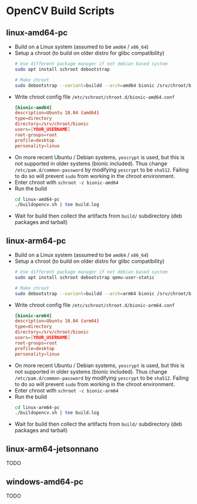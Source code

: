 # OpenCV Build Scripts

## linux-amd64-pc

- Build on a Linux system (assumed to be `amd64` / `x86_64`)
- Setup a chroot (to build on older distro for glibc compatibility)
    ```sh
    # Use different package manager if not debian based system
    sudo apt install schroot debootstrap

    # Make chroot
    sudo debootstrap --variant=buildd --arch=amd64 bionic /srv/chroot/bionic http://archive.ubuntu.com/ubuntu/
    ```
- Write chroot config file `/etc/schroot/chroot.d/bionic-amd64.conf`
    ```conf
    [bionic-amd64]
    description=Ubuntu 18.04 (amd64)
    type=directory
    directory=/srv/chroot/bionic
    users=[YOUR_USERNAME]
    root-groups=root
    profile=desktop
    personality=linux
    ```
- On more recent Ubuntu / Debian systems, `yescrypt` is used, but this is not supported in older systems (bionic included). Thus change `/etc/pam.d/common-password` by modifying `yescrypt` to be `sha512`. Failing to do so will prevent `sudo` from working in the chroot environment.
- Enter chroot with `schroot -c bionic-amd64`
- Run the build
    ```sh
    cd linux-amd64-pc
    ./buildopencv.sh | tee build.log
    ```
- Wait for build then collect the artifacts from `build/` subdirectory (deb packages and tarball)



## linux-arm64-pc

- Build on a Linux system (assumed to be `amd64` / `x86_64`)
- Setup a chroot (to build on older distro for glibc compatibility)
    ```sh
    # Use different package manager if not debian based system
    sudo apt install schroot debootstrap qemu-user-static

    # Make chroot
    sudo debootstrap --variant=buildd --arch=arm64 bionic /srv/chroot/bionic http://archive.ubuntu.com/ubuntu/
    ```
- Write chroot config file `/etc/schroot/chroot.d/bionic-arm64.conf`
    ```conf
    [bionic-arm64]
    description=Ubuntu 18.04 (arm64)
    type=directory
    directory=/srv/chroot/bionic
    users=[YOUR_USERNAME]
    root-groups=root
    profile=desktop
    personality=linux
    ```
- On more recent Ubuntu / Debian systems, `yescrypt` is used, but this is not supported in older systems (bionic included). Thus change `/etc/pam.d/common-password` by modifying `yescrypt` to be `sha512`. Failing to do so will prevent `sudo` from working in the chroot environment.
- Enter chroot with `schroot -c bionic-arm64`
- Run the build
    ```sh
    cd linux-arm64-pc
    ./buildopencv.sh | tee build.log
    ```
- Wait for build then collect the artifacts from `build/` subdirectory (deb packages and tarball)



## linux-arm64-jetsonnano

TODO


## windows-amd64-pc

TODO